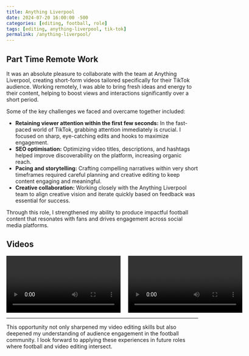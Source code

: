 ```yaml
---
title: Anything Liverpool  
date: 2024-07-20 16:00:00 -500  
categories: [editing, football, role]  
tags: [editing, anything-liverpool, tik-tok]  
permalink: /anything-liverpool/  
---
```


## Part Time Remote Work

It was an absolute pleasure to collaborate with the team at Anything Liverpool, creating short-form videos tailored specifically for their TikTok audience. Working remotely, I was able to bring fresh ideas and energy to their content, helping to boost views and interactions significantly over a short period.

Some of the key challenges we faced and overcame together included:  

* **Retaining viewer attention within the first few seconds:** In the fast-paced world of TikTok, grabbing attention immediately is crucial. I focused on sharp, eye-catching edits and hooks to maximize engagement.
* **SEO optimisation:** Optimizing video titles, descriptions, and hashtags helped improve discoverability on the platform, increasing organic reach.
* **Pacing and storytelling:** Crafting compelling narratives within very short timeframes required careful planning and creative editing to keep content engaging and meaningful.
* **Creative collaboration:** Working closely with the Anything Liverpool team to align creative vision and iterate quickly based on feedback was essential for success.

Through this role, I strengthened my ability to produce impactful football content that resonates with fans and drives engagement across social media platforms.

## Videos

<div style="display: flex; gap: 20px; align-items: flex-start;">
  <video controls style="width: 300px; height: auto;">
    <source src="/assets/vids/anything-liv1.mp4" type="video/mp4">
    Your browser does not support the video tag.
  </video>
  <video controls style="width: 300px; height: auto;">
    <source src="/assets/vids/anything-liv2.mp4" type="video/mp4">
    Your browser does not support the video tag.
  </video>
</div>

---

This opportunity not only sharpened my video editing skills but also deepened my understanding of audience engagement in the football community. I look forward to applying these experiences in future roles where football and video editing intersect.
